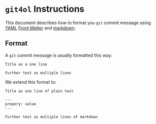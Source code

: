 # `git4ol` Instructions

This document describes how to format you `git` commit message using [YAML](http://yaml.org/) [Front Matter](http://jekyllrb.com/docs/frontmatter/) and [markdown](http://daringfireball.net/projects/markdown/).

## Format

A `git` commit message is usually formatted this way:

```
Title as a one line

Further text as multiple lines
```

We extend this format to:

```
Title as one line of plain text

---
propery: value
---

Further text as multiple lines of markdown
```
